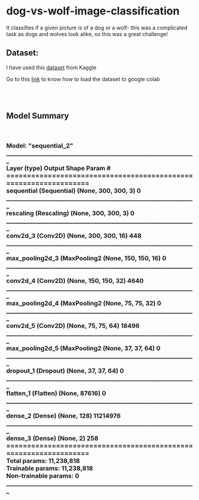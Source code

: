 # dog-vs-wolf-image-classification
It classifies if a given picture is of a dog or a wolf- this was a complicated task as dogs and wolves look alike, so this was a great challenge!

<h2>Dataset:</h2>

I have used this <a href="http://vision.stanford.edu/aditya86/ImageNetDogs/">dataset</a> from Kaggle

<p> Go to this <a href="https://medium.com/analytics-vidhya/how-to-fetch-kaggle-datasets-into-google-colab-ea682569851a">link</a> to know how to load the dataset to google colab</p>


<br>
<br>
<h2>Model Summary</h2>
<br><h3>Model: "sequential_2"
  <br>
_________________________________________________________________<br>
Layer (type)                 Output Shape              Param #   <br>
=================================================================<br>
sequential (Sequential)      (None, 300, 300, 3)       0         <br>
_________________________________________________________________<br>
rescaling (Rescaling)        (None, 300, 300, 3)       0         <br>
_________________________________________________________________<br>
conv2d_3 (Conv2D)            (None, 300, 300, 16)      448       <br>
_________________________________________________________________<br>
max_pooling2d_3 (MaxPooling2 (None, 150, 150, 16)      0         <br>
_________________________________________________________________<br>
conv2d_4 (Conv2D)            (None, 150, 150, 32)      4640      <br>
_________________________________________________________________<br>
max_pooling2d_4 (MaxPooling2 (None, 75, 75, 32)        0         <br>
_________________________________________________________________<br>
conv2d_5 (Conv2D)            (None, 75, 75, 64)        18496     <br>
_________________________________________________________________<br>
max_pooling2d_5 (MaxPooling2 (None, 37, 37, 64)        0         <br>
_________________________________________________________________<br>
dropout_1 (Dropout)          (None, 37, 37, 64)        0         <br>
_________________________________________________________________<br>
flatten_1 (Flatten)          (None, 87616)             0         <br>
_________________________________________________________________<br>
dense_2 (Dense)              (None, 128)               11214976  <br>
_________________________________________________________________<br>
dense_3 (Dense)              (None, 2)                 258       <br>
=================================================================<br>
Total params: 11,238,818<br>
Trainable params: 11,238,818<br>
Non-trainable params: 0<br>
_________________________________________________________________</h3>
